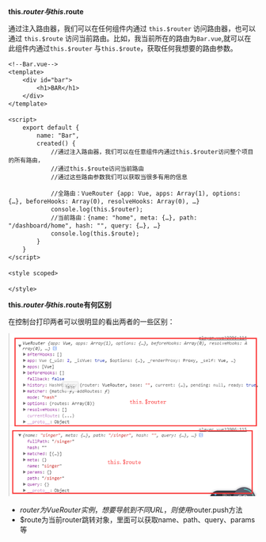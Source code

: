 **this.$router与this.$route**

通过注入路由器，我们可以在任何组件内通过 `this.$router` 访问路由器，也可以通过 `this.$route` 访问当前路由。比如，我当前所在的路由为`Bar.vue`,就可以在此组件内通过`this.$router` 与`this.$route`，获取任何我想要的路由参数。

```vue
<!--Bar.vue-->
<template>
    <div id="bar">
        <h1>BAR</h1>
    </div>
</template>

<script>
    export default {
        name: "Bar",
        created() {
            //通过注入路由器，我们可以在任意组件内通过this.$router访问整个项目的所有路由，
            //通过this.$route访问当前路由
            //通过这些路由参数我们可以获取当很多有用的信息

            //全路由：VueRouter {app: Vue, apps: Array(1), options: {…}, beforeHooks: Array(0), resolveHooks: Array(0), …}
            console.log(this.$router);
            //当前路由：{name: "home", meta: {…}, path: "/dashboard/home", hash: "", query: {…}, …}
            console.log(this.$route);
        }
    }
</script>

<style scoped>

</style>
```

**this.$router与this.$route有何区别**

在控制台打印两者可以很明显的看出两者的一些区别：

![](https://raw.githubusercontent.com/rainyGLC/gitPress/master/images/8.png)

- $router为VueRouter实例，想要导航到不同URL，则使用$router.push方法
- $route为当前router跳转对象，里面可以获取name、path、query、params等